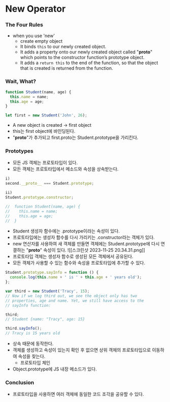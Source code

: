 # New Operator

### The Four Rules

- when you use 'new'
  - create empty object
  - It binds `this` to our newly created object.
  - It adds a property onto our newly created object called "**proto**" which points to the constructor function’s prototype object.
  - It adds a `return this` to the end of the function, so that the object that is created is returned from the function.

### Wait, What?

```js
function Student(name, age) {
  this.name = name;
  this.age = age;
}

let first = new Student('John', 26);
```

- A new object is created -> first object
- this는 first object에 바인딩된다.
- "**proto**"가 추가되고 first.proto는 Student.prototype을 가리킨다.

### Prototypes

- 모든 JS 객체는 프로토타입이 있다.
- 모든 객체는 프로토타입에서 메소드와 속성을 상속받는다.

```js
i)
second.__proto__ === Student.prototype;

ii)
Student.prototype.constructor;

//  function Student(name, age) {
//    this.name = name;
//    this.age = age;
//  }
```

- Student 생성자 함수에는 .prototype이라는 속성이 있다.
- 프로토타입에는 생성자 함수를 다시 가리키는 .constructor라는 객체가 있다.
- new 연산자를 사용하여 새 객체를 만들면 객체에는 Student.prototype에 다시 연결하는 "**proto**" 속성이 있다.
  ![[스크린샷 2023-11-25 20.34.31.png]]
- 프로토타입 객체는 생성자 함수로 생성된 모든 객체에서 공유된다.
- 모든 객체가 사용할 수 있는 함수와 속성을 프로토타입에 추가할 수 있다.

```js
Student.prototype.sayInfo = function () {
  console.log(this.name + ' is ' + this.age + ' years old');
};

var third = new Student('Tracy', 15);
// Now if we log third out, we see the object only has two
// properties, age and name. Yet, we still have access to the
// sayInfo function:

third;
// Student {name: "Tracy", age: 15}

third.sayInfo();
// Tracy is 15 years old
```

- 상속 때문에 동작한다.
- 객체를 생성하고 속성이 있는지 확인 후 없으면 상위 객체의 프로토타입으로 이동하여 속성을 찾는다.
  - 프로토타입 체인
- Object.prototype에 JS 내장 메소드가 있다.

### Conclusion

- 프로토타입을 사용하면 여러 객체에 동일한 코드 조각을 공유할 수 있다.

